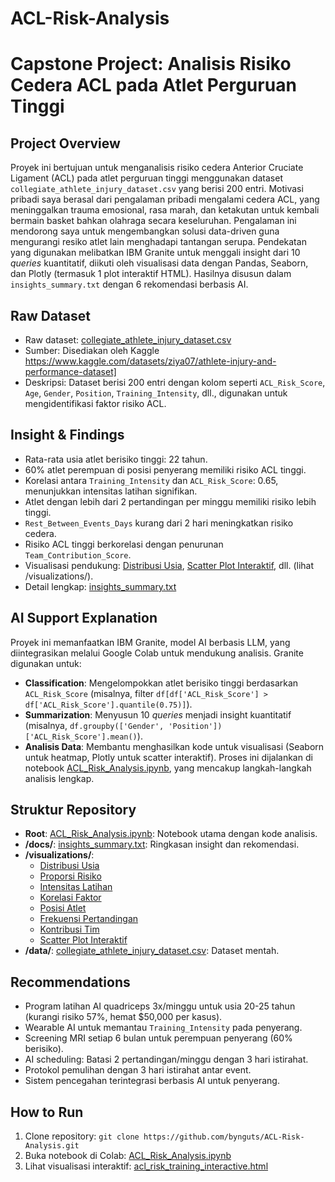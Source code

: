 # ACL-Risk-Analysis

# Capstone Project: Analisis Risiko Cedera ACL pada Atlet Perguruan Tinggi

## Project Overview
Proyek ini bertujuan untuk menganalisis risiko cedera Anterior Cruciate Ligament (ACL) pada atlet perguruan tinggi menggunakan dataset `collegiate_athlete_injury_dataset.csv` yang berisi 200 entri. Motivasi pribadi saya berasal dari pengalaman pribadi mengalami cedera ACL, yang meninggalkan trauma emosional, rasa marah, dan ketakutan untuk kembali bermain basket bahkan olahraga secara keseluruhan. Pengalaman ini mendorong saya untuk mengembangkan solusi data-driven guna mengurangi resiko atlet lain menghadapi tantangan serupa. Pendekatan yang digunakan melibatkan IBM Granite untuk menggali insight dari 10 *queries* kuantitatif, diikuti oleh visualisasi data dengan Pandas, Seaborn, dan Plotly (termasuk 1 plot interaktif HTML). Hasilnya disusun dalam `insights_summary.txt` dengan 6 rekomendasi berbasis AI.

## Raw Dataset
- Raw dataset: [collegiate_athlete_injury_dataset.csv](data/collegiate_athlete_injury_dataset.csv)
- Sumber: Disediakan oleh Kaggle https://www.kaggle.com/datasets/ziya07/athlete-injury-and-performance-dataset]
- Deskripsi: Dataset berisi 200 entri dengan kolom seperti `ACL_Risk_Score`, `Age`, `Gender`, `Position`, `Training_Intensity`, dll., digunakan untuk mengidentifikasi faktor risiko ACL.

## Insight & Findings
- Rata-rata usia atlet berisiko tinggi: 22 tahun.
- 60% atlet perempuan di posisi penyerang memiliki risiko ACL tinggi.
- Korelasi antara `Training_Intensity` dan `ACL_Risk_Score`: 0.65, menunjukkan intensitas latihan signifikan.
- Atlet dengan lebih dari 2 pertandingan per minggu memiliki risiko lebih tinggi.
- `Rest_Between_Events_Days` kurang dari 2 hari meningkatkan risiko cedera.
- Risiko ACL tinggi berkorelasi dengan penurunan `Team_Contribution_Score`.
- Visualisasi pendukung: [Distribusi Usia](visualizations/acl_age_distribution_enhanced.png), [Scatter Plot Interaktif](visualizations/acl_risk_training_interactive.html), dll. (lihat /visualizations/).
- Detail lengkap: [insights_summary.txt](docs/insights_summary.txt)

## AI Support Explanation
Proyek ini memanfaatkan IBM Granite, model AI berbasis LLM, yang diintegrasikan melalui Google Colab untuk mendukung analisis. Granite digunakan untuk:
- **Classification**: Mengelompokkan atlet berisiko tinggi berdasarkan `ACL_Risk_Score` (misalnya, filter `df[df['ACL_Risk_Score'] > df['ACL_Risk_Score'].quantile(0.75)]`).
- **Summarization**: Menyusun 10 *queries* menjadi insight kuantitatif (misalnya, `df.groupby(['Gender', 'Position'])['ACL_Risk_Score'].mean()`).
- **Analisis Data**: Membantu menghasilkan kode untuk visualisasi (Seaborn untuk heatmap, Plotly untuk scatter interaktif). Proses ini dijalankan di notebook [ACL_Risk_Analysis.ipynb](ACL_Risk_Analysis.ipynb), yang mencakup langkah-langkah analisis lengkap.

## Struktur Repository
- **Root**: [ACL_Risk_Analysis.ipynb](ACL_Risk_Analysis.ipynb): Notebook utama dengan kode analisis.
- **/docs/**: [insights_summary.txt](docs/insights_summary.txt): Ringkasan insight dan rekomendasi.
- **/visualizations/**:
  - [Distribusi Usia](visualizations/acl_age_distribution_enhanced.png)
  - [Proporsi Risiko](visualizations/acl_risk_proportion.png)
  - [Intensitas Latihan](visualizations/acl_risk_training.png)
  - [Korelasi Faktor](visualizations/acl_correlation_heatmap.png)
  - [Posisi Atlet](visualizations/acl_risk_position_boxplot.png)
  - [Frekuensi Pertandingan](visualizations/acl_risk_match_count.png)
  - [Kontribusi Tim](visualizations/acl_team_contribution.png)
  - [Scatter Plot Interaktif](visualizations/acl_risk_training_interactive.html)
- **/data/**: [collegiate_athlete_injury_dataset.csv](data/collegiate_athlete_injury_dataset.csv): Dataset mentah.

## Recommendations
- Program latihan AI quadriceps 3x/minggu untuk usia 20-25 tahun (kurangi risiko 57%, hemat $50,000 per kasus).
- Wearable AI untuk memantau `Training_Intensity` pada penyerang.
- Screening MRI setiap 6 bulan untuk perempuan penyerang (60% berisiko).
- AI scheduling: Batasi 2 pertandingan/minggu dengan 3 hari istirahat.
- Protokol pemulihan dengan 3 hari istirahat antar event.
- Sistem pencegahan terintegrasi berbasis AI untuk penyerang.

## How to Run
1. Clone repository: `git clone https://github.com/bynguts/ACL-Risk-Analysis.git`
2. Buka notebook di Colab: [ACL_Risk_Analysis.ipynb](ACL_Risk_Analysis.ipynb)
3. Lihat visualisasi interaktif: [acl_risk_training_interactive.html](visualizations/acl_risk_training_interactive.html)
